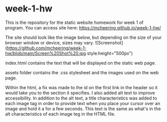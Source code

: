 # week-1-hw
This is the repository for the static website homework for week 1 of program.  You can access site here: https://mcheering.github.io/week-1-hw/

The site should look like the image below, but depending on the size of your browser window or device, sizes may vary. 
![Screenshot](https://github.com/mcheering/week-1-hw/blob/main/Screen%20Shot%20.jpg style:height="500px")

index.html contains the text that will be displayed on the static web page. 

assets folder contains the .css stylesheet and the images used on the web page.  

Within the html, a fix was made to the id on the first link in the header so it would take you to the section it specifies.  I also added alt text to improve accessibility.  In addition to the alt text, a title characteristics was added to each image tag in order to provide text when you place your cursor over an image and hold it a for a few seconds.  This text is the same as what's in the alt characteristics of each image teg in the HTML file.  
